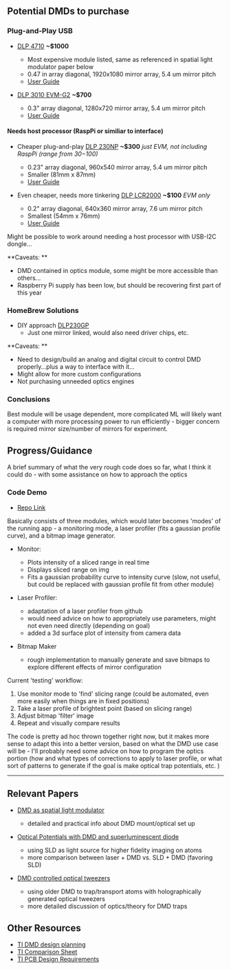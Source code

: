 

## Potential DMDs to purchase

### Plug-and-Play USB

* [DLP 4710](https://www.ti.com/tool/DLPDLCR4710EVM-G2) **~$1000**
  - Most expensive module listed, same as referenced in spatial light modulator paper below 
  - 0.47 in array diagonal, 1920x1080 mirror array, 5.4 um mirror pitch
  - [User Guide](https://www.ti.com/lit/ug/dlpu044d/dlpu044d.pdf?ts=1673999527733&ref_url=https%253A%252F%252Fwww.ti.com%252Ftool%252FDLPDLCR4710EVM-G2)
  
* [DLP 3010 EVM-G2](https://www.ti.com/tool/DLPDLCR3010EVM-G2) **~$700**
  - 0.3" array diagonal, 1280x720 mirror array, 5.4 um mirror pitch
  - [User Guide](https://www.ti.com/lit/ug/dlpu058a/dlpu058a.pdf?ts=1674000007331&ref_url=https%253A%252F%252Fwww.ti.com%252Ftool%252FDLPDLCR3010EVM-G2)
 
 #### Needs host processor (RaspPi or similiar to interface) 
 
* Cheaper plug-and-play [DLP 230NP](https://www.ti.com/tool/DLPDLCR230NPEVM) **~$300** *just EVM, not including RaspPi (range from $30-$100)*
  - 0.23" array diagonal, 960x540 mirror array, 5.4 um mirror pitch
  - Smaller (81mm x 87mm)
  - [User Guide](https://www.ti.com/lit/ug/dlpu103a/dlpu103a.pdf?ts=1674000328384&ref_url=https%253A%252F%252Fwww.ti.com%252Ftool%252FDLPDLCR230NPEVM)
  
* Even cheaper, needs more tinkering [DLP LCR2000](https://www.ti.com/tool/DLPDLCR2000EVM) **~$100** *EVM only*
  - 0.2" array diagonal, 640x360 mirror array, 7.6 um mirror pitch
  - Smallest (54mm x 76mm)
  - [User Guide](https://www.ti.com/lit/ug/dlpu049c/dlpu049c.pdf?ts=1674155304087)

Might be possible to work around needing a host processor with USB-I2C dongle...

**Caveats: **

* DMD contained in optics module, some might be more accessible than others...
* Raspberry Pi supply has been low, but should be recovering first part of this year

### HomeBrew Solutions

* DIY approach [DLP230GP](https://www.ti.com/product/DLP230GP)
  - Just one mirror linked, would also need driver chips, etc.

**Caveats: **
* Need to design/build an analog and digital circuit to control DMD properly...plus a way to interface with it...
* Might allow for more custom configurations
* Not purchasing unneeded optics engines

### Conclusions 

Best module will be usage dependent, more complicated ML will likely want a computer with more processing power to run efficiently - bigger concern is required mirror size/number of mirrors for experiment.


## Progress/Guidance

A brief summary of what the very rough code does so far, what I think it could do - with some assistance on how to approach the optics

### Code Demo

* [Repo Link](https://github.com/awhooshingwind/laser_test)

Basically consists of three modules, which would later becomes 'modes' of the running app - a monitoring mode, a laser profiler (fits a gaussian profile curve), and a bitmap image generator.

* Monitor:
  - Plots intensity of a sliced range in real time
  - Displays sliced range on img
  - Fits a gaussian probability curve to intensity curve (slow, not useful, but could be replaced with gaussian profile fit from other module)

* Laser Profiler:
  - adaptation of a laser profiler from github
  - would need advice on how to appropriately use parameters, might not even need directly (depending on goal)
  - added a 3d surface plot of intensity from camera data

* Bitmap Maker
  - rough implementation to manually generate and save bitmaps to explore different effects of mirror configuration

Current 'testing' workflow:
1. Use monitor mode to 'find' slicing range (could be automated, even more easily when things are in fixed positions)
2. Take a laser profile of brightest point (based on slicing range)
3. Adjust bitmap 'filter' image
4. Repeat and visually compare results

The code is pretty ad hoc thrown together right now, but it makes more sense to adapt this into a better version, based on what the DMD use case will be - I'll probably need some advice on how to program the optics portion (how and what types of corrections to apply to laser profile, or what sort of patterns to generate if the goal is make optical trap potentials, etc.  )

---

## Relevant Papers

* [DMD as spatial light modulator](https://opg.optica.org/ao/fulltext.cfm?uri=ao-60-2-465&id=446312)
  - detailed and practical info about DMD mount/optical set up

* [Optical Potentials with DMD and  superluminescent diode](https://journals.aps.org/prresearch/pdf/10.1103/PhysRevResearch.3.033241)
  - using SLD as light source for higher fidelity imaging on atoms
  - more comparison between laser + DMD vs. SLD + DMD (favoring SLD)

* [DMD controlled optical tweezers](https://iopscience.iop.org/article/10.1088/1367-2630/aaa634#njpaaa634bib21)
  - using older DMD to trap/transport atoms with holographically generated optical tweezers
  - more detailed discussion of optics/theory for DMD traps

## Other Resources
* [TI DMD design planning](https://www.ti.com/design-resources/embedded-development/dlp-chip/display-and-projection.html)
* [TI Comparison Sheet](https://www.ti.com/lit/sg/sprt736d/sprt736d.pdf?ts=1674164293371)
* [TI PCB Design Requirements](https://www.ti.com/seclit/an/dlpa071/dlpa071.pdf?ts=1673997424169&ref_url=https%253A%252F%252Fwww.ti.com%252Fdesign-resources%252Fembedded-development%252Fdlp-chip%252Fdisplay-and-projection.html)
